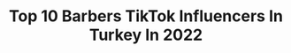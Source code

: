 ---
title: Top 10 Barbers TikTok Influencers In Turkey In 2022
description: >-
  Find top barbers TikTok influencers in Turkey in 2022. Most popular hashtags: #barber #ke #tiktok #kesfet.
platform: TikTok
hits: 16
text_top: Identify the top-rated TikTok influencers on inBeat.
text_bottom: Our search engine has 16 TikTok influencers like this in Turkey for you to contact.
profiles:
  - username: "barbersking"
    fullname: >-
      Barbersking
    bio: >-
      💈Barbers King Kalitesi İle Farklı Kalın!💈 💈BARBERS KİNG ANTALYA💈
    location: "Turkey"
    followers: 47900
    engagement: 487
    commentsToLikes: 0.021551
    id: ckbwa8o9f02vg0j23573mryqt
    verified: false
    hashtags: "#barbersking, #antalya, #akdeniz, #keratin"
  - username: "barberstown"
    fullname: >-
      barberstown
    bio: >-
      İnstagram:barberstown Linke tıklayıp YouTube kanalımıza abone olmayı unutma👇🏻
    location: "Turkey"
    followers: 2500000
    engagement: 592
    commentsToLikes: 0.006831
    id: ckb19ci76xcyd0j23zhqeeh2p
    verified: true
    hashtags: ""
  - username: "mehmetkacarhairdoctor"
    fullname: >-
      Mehmet kaçar ®️
    bio: >-
      🌍 World Class barber Hairdoctor ®️ 🇹🇷Türkiye ödüllü Erkek Kuaförü 🏆 PENDİK✂️
    location: "Turkey"
    followers: 128900
    engagement: 330
    commentsToLikes: 0.011678
    id: ckbwbhc6l0q5r0j23bjiniryl
    verified: false
    hashtags: "#ke, #hairstlye, #bostanc, #istanbul"
  - username: "berberist.muhammed"
    fullname: >-
      Muhammed ARSLAN
    bio: >-
      İNST; berberist.muhammed ✂ ERKEK KUAFÖRÜ✂
    location: "Turkey"
    followers: 3009
    engagement: 1028
    commentsToLikes: 0.034754
    id: ckcprcf8el2ot0j230ncilznq
    verified: false
    hashtags: "#gaziantepprovince, #onecikar, #teambarber, #barbershop"
  - username: "stilistresulnew"
    fullname: >-
      StilistResul
    bio: >-
      📍GAZİANTEP RANDEVU İÇİN MESAJ BÖLÜMÜNDEN ULAŞABİLİRSİNİZ ( HERKESE AÇIK )
    location: "Turkey"
    followers: 13800
    engagement: 556
    commentsToLikes: 0.050706
    id: cka6lh4va34gq0i78ast0q8f6
    verified: false
    hashtags: "#adana, #ke, #antalya, #manavgat"
  - username: "mehmetdognx"
    fullname: >-
      🌹👑 Mehmet Doğan 🌹👑
    bio: >-
      yeni hesabım destek olun 150k hesap kapandı 🌹 19 yaş 😍
    location: "Turkey"
    followers: 13900
    engagement: 573
    commentsToLikes: 0.018593
    id: ckae3v1ymzirr0i78fbycdxp3
    verified: false
    hashtags: "#barber, #tiktok, #gaziantep, #gaziantepp"
  - username: "kuaformehmetduyan"
    fullname: >-
      Kuaför Mehmet Duyan
    bio: >-
      
    location: "Turkey"
    followers: 26700
    engagement: 457
    commentsToLikes: 0.003194
    id: ckbkogu8gik800j23wtxi36zq
    verified: false
    hashtags: "#yozgat, #yerk, #tiktok2020, #yozgatyerk"
  - username: "betulluteb_"
    fullname: >-
      BetüL 🦋
    bio: >-
      🐣 🌸 -Kendi hâLimde takıLıyorum çok da şeyyapmayın GAZİANTEP🇹🇷
    location: "Turkey"
    followers: 40800
    engagement: 1424
    commentsToLikes: 0.048367
    id: cka8dwa0sugtx0i78rv8reojz
    verified: false
    hashtags: "#gaziantep, #tbt, #kesfet, #fyp"
  - username: "99gag"
    fullname: >-
      99GAG
    bio: >-
      We are about to be 30K. Follow us for more videos.
    location: "Turkey"
    followers: 23900
    engagement: 1914
    commentsToLikes: 0.015749
    id: ckc81i8bm2jl90j23yuo4pofb
    verified: false
    hashtags: "#comedy, #foryou, #viral, #ipanachallenge"
  - username: "nur_kavci"
    fullname: >-
      👑صالون أناقة رجل(2)👑
    bio: >-
      No bio yet
    location: "Turkey"
    followers: 9034
    engagement: 870
    commentsToLikes: 0.031938
    id: ckbqtpw2dedye0j23qawsvaqn
    verified: false
    hashtags: "#dute, #tik, #turkey, #duet"
---